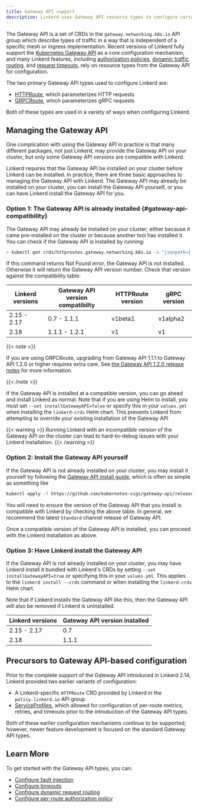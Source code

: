 ```yaml
---
title: Gateway API support
description: Linkerd uses Gateway API resource types to configure certain features.
---
```


The Gateway API is a set of CRDs in the `gateway.networking.k8s.io` API group
which describe types of traffic in a way that is independent of a specific mesh
or ingress implementation. Recent versions of Linkerd fully support the
[Kubernetes Gateway API](https://gateway-api.sigs.k8s.io/) as a core
configuration mechanism, and many Linkerd features, including [authorization
policies][auth-policy], [dynamic traffic routing][dyn-routing], and [request
timeouts][timeouts], rely on resource types from the Gateway API for
configuration.

The two primary Gateway API types used to configure Linkerd are:

- [HTTPRoute], which parameterizes HTTP requests
- [GRPCRoute], which parameterizes gRPC requests

Both of these types are used in a variety of ways when configuring Linkerd.

## Managing the Gateway API

One complication with using the Gateway API in practice is that many different
packages, not just Linkerd, may provide the Gateway API on your cluster, but
only some Gateway API *versions* are compatible with Linkerd.

Linkerd requires that the Gateway API be installed on your cluster before
Linkerd can be installed. In practice, there are three basic approaches to
managing the Gateway API with Linkerd. The Gateway API may already be installed
on your cluster, you can install the Gateway API yourself, or you can have
Linkerd install the Gateway API for you.

### Option 1: The Gateway API is already installed {#gateway-api-compatibility}

The Gateway API may already be installed on your cluster; either because it came
pre-installed on the cluster or because another tool has installed it. You can
check if the Gateway API is installed by running:

```bash
> kubectl get crds/httproutes.gateway.networking.k8s.io -o "jsonpath={.metadata.annotations.gateway\.networking\.k8s\.io/bundle-version}"
```

If this command returns Not Found error, the Gateway API is not installed.
Otherwise it will return the Gateway API version number. Check that version
against the compatibility table:

| Linkerd versions | Gateway API version compatibilty | HTTPRoute version | gRPC version |
| ---------------- | -------------------------------- | ----------------- | ------------ |
| 2.15 - 2.17      | 0.7 - 1.1.1                      | v1beta1           | v1alpha2     |
| 2.18             | 1.1.1 - 1.2.1                    | v1                | v1           |

{{< note >}}

If you are using GRPCRoute, upgrading from Gateway API 1.1.1 to Gateway API
1.2.0 or higher requires extra care. See [the Gateway API 1.2.0 release notes]
for more information.

[the Gateway API 1.2.0 release notes]: https://github.com/kubernetes-sigs/gateway-api/releases/tag/v1.2.0
{{< /note >}}

If the Gateway API is installed at a compatible version, you can go ahead and
install Linkerd as normal. Note that if you are using Helm to install, you must
set `--set installGatewayAPI=false` or specify this in your `values.yml` when
installing the `linkerd-crds` Helm chart. This prevents Linkerd from attempting
to override your existing installation of the Gateway API

{{< warning >}}
Running Linkerd with an incompatible version of the Gateway API
on the cluster can lead to hard-to-debug issues with your Linkerd installation.
{{< /warning >}}

### Option 2: Install the Gateway API yourself

If the Gateway API is not already installed on your cluster, you may install
it yourself by following the [Gateway API install
guide](https://gateway-api.sigs.k8s.io/guides/#installing-gateway-api), which
is often as simple as something like

```bash
kubectl apply -f https://github.com/kubernetes-sigs/gateway-api/releases/download/v1.2.1/standard-install.yaml
```

You will need to ensure the version of the Gateway API that you install is
compatible with Linkerd by checking the above table. In general, we recommend
the latest `Standard` channel release of Gateway API.

Once a compatible version of the Gateway API is installed, you can proceed with
the Linkerd installation as above.

### Option 3: Have Linkerd install the Gateway API

If the Gateway API is not already installed on your cluster, you may have
Linkerd install it bundled with Linkerd's CRDs by setting
`--set installGatewayAPI=true` or specifying this in your `values.yml`. This
applies to the `linkerd install --crds` command or when installing the
`linkerd-crds` Helm chart.

Note that if Linkerd installs the Gateway API like this, then the Gateway API
will also be removed if Linkerd is uninstalled.

| Linkerd versions | Gateway API version installed |
| ---------------- | ----------------------------- |
| 2.15 - 2.17      | 0.7                           |
| 2.18             | 1.1.1                         |

## Precursors to Gateway API-based configuration

Prior to the complete support of the Gateway API introduced in Linkerd 2.14,
Linkerd provided two earlier variants of configuration:

- A Linkerd-specific `HTTPRoute` CRD provided by Linkerd in the
  `policy.linkerd.io` API group
- [ServiceProfiles], which allowed for configuration of per-route metrics,
  retries, and timeouts prior to the introduction of the Gateway API types.

Both of these earlier configuration mechanisms continue to be supported;
however, newer feature development is focused on the standard Gateway API
types.

## Learn More

To get started with the Gateway API types, you can:

- [Configure fault injection](../../tasks/fault-injection/)
- [Configure timeouts][timeouts]
- [Configure dynamic request routing][dyn-routing]
- [Configure per-route authorization policy][auth-policy]

[HTTPRoute]: ../../reference/httproute/
[GRPCRoute]: ../../reference/grpcroute/
[auth-policy]: ../../tasks/configuring-per-route-policy/
[dyn-routing]:../../tasks/configuring-dynamic-request-routing/
[timeouts]: ../../features/retries-and-timeouts/
[ServiceProfiles]: ../../features/service-profiles/
